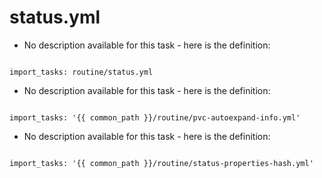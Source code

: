 



# status.yml


* No description available for this task - here is the definition:
```

import_tasks: routine/status.yml

```

* No description available for this task - here is the definition:
```

import_tasks: '{{ common_path }}/routine/pvc-autoexpand-info.yml'

```

* No description available for this task - here is the definition:
```

import_tasks: '{{ common_path }}/routine/status-properties-hash.yml'

```